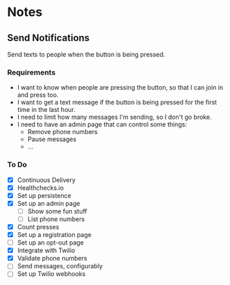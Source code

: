 # Notes

## Send Notifications

Send texts to people when the button is being pressed.

### Requirements

- I want to know when people are pressing the button, so that I can join in and press too.
- I want to get a text message if the button is being pressed for the first time in the last hour.
- I need to limit how many messages I'm sending, so I don't go broke.
- I need to have an admin page that can control some things:
  - Remove phone numbers
  - Pause messages
  - ...

### To Do

- [x] Continuous Delivery
- [x] Healthchecks.io
- [x] Set up persistence
- [x] Set up an admin page
  - [ ] Show some fun stuff
  - [ ] List phone numbers
- [x] Count presses
- [x] Set up a registration page
- [ ] Set up an opt-out page
- [x] Integrate with Twilio
- [x] Validate phone numbers
- [ ] Send messages, configurably
- [ ] Set up Twilio webhooks
